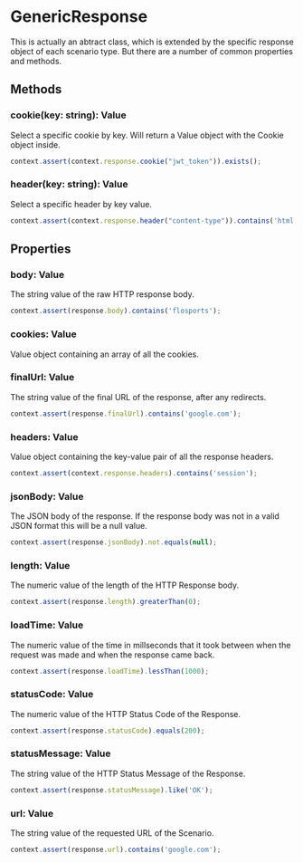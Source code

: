 # GenericResponse

This is actually an abtract class, which is extended by the specific response object of each scenario type. But there are a number of common properties and methods.

## Methods

### cookie(key: string): Value

Select a specific cookie by key. Will return a Value object with the Cookie object inside.

```javascript
context.assert(context.response.cookie("jwt_token")).exists();
```

### header(key: string): Value

Select a specific header by key value.

```javascript
context.assert(context.response.header("content-type")).contains('html');
```

## Properties

### body: Value 

The string value of the raw HTTP response body.

```javascript
context.assert(response.body).contains('flosports');
```

### cookies: Value 

Value object containing an array of all the cookies.


### finalUrl: Value 

The string value of the final URL of the response, after any redirects.

```javascript
context.assert(response.finalUrl).contains('google.com');
```

### headers: Value 

Value object containing the key-value pair of all the response headers.

```javascript
context.assert(context.response.headers).contains('session');
```

### jsonBody: Value 

The JSON body of the response. If the response body was not in a valid JSON format this will be a null value.

```javascript
context.assert(response.jsonBody).not.equals(null);
```

### length: Value 

The numeric value of the length of the HTTP Response body.

```javascript
context.assert(response.length).greaterThan(0);
```

### loadTime: Value 

The numeric value of the time in millseconds that it took between when the request was made and when the response came back.

```javascript
context.assert(response.loadTime).lessThan(1000);
```

### statusCode: Value 

The numeric value of the HTTP Status Code of the Response.

```javascript
context.assert(response.statusCode).equals(200);
```

### statusMessage: Value 

The string value of the HTTP Status Message of the Response.

```javascript
context.assert(response.statusMessage).like('OK');
```

### url: Value 

The string value of the requested URL of the Scenario.

```javascript
context.assert(response.url).contains('google.com');
```